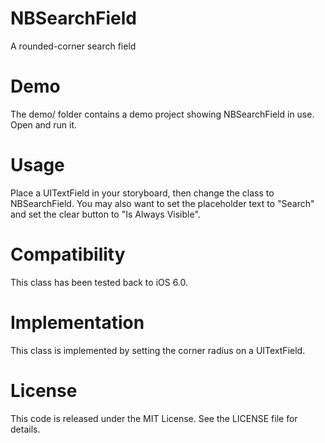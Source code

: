 NBSearchField
=============

A rounded-corner search field

Demo
====

The demo/ folder contains a demo project showing NBSearchField in use. Open and run it.

Usage
=====

Place a UITextField in your storyboard, then change the class to NBSearchField. You may also want to set the placeholder text to "Search" and set the clear button to "Is Always Visible".

Compatibility
=============

This class has been tested back to iOS 6.0.

Implementation
==============

This class is implemented by setting the corner radius on a UITextField.

License
=======

This code is released under the MIT License. See the LICENSE file for details.
